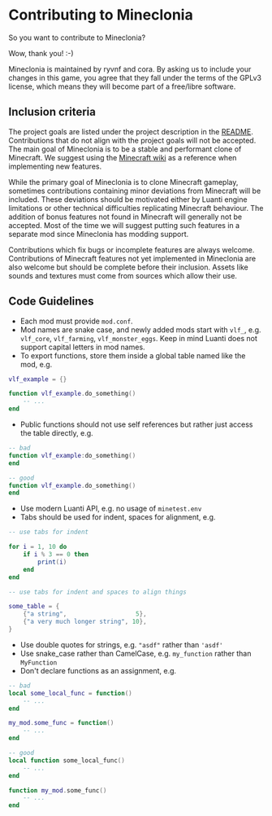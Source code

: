 # Contributing to Mineclonia
So you want to contribute to Mineclonia?

Wow, thank you! :-)

Mineclonia is maintained by ryvnf and cora. By asking us to include your
changes in this game, you agree that they fall under the terms of the GPLv3
license, which means they will become part of a free/libre software.

## Inclusion criteria
The project goals are listed under the project description in the
[README](./src/branch/main/README.md). Contributions that do not align with the project goals
will not be accepted. The main goal of Mineclonia is to be a stable and
performant clone of Minecraft. We suggest using the
[Minecraft wiki](https://minecraft.wiki/w/Minecraft_Wiki) as a
reference when implementing new features.

While the primary goal of Mineclonia is to clone Minecraft gameplay, sometimes
contributions containing minor deviations from Minecraft will be included. These
deviations should be motivated either by Luanti engine limitations or other
technical difficulties replicating Minecraft behaviour. The addition of bonus
features not found in Minecraft will generally not be accepted. Most of the time
we will suggest putting such features in a separate mod since Mineclonia has
modding support.

Contributions which fix bugs or incomplete features are always welcome.
Contributions of Minecraft features not yet implemented in Mineclonia are also
welcome but should be complete before their inclusion. Assets like sounds and
textures must come from sources which allow their use.

## Code Guidelines
* Each mod must provide `mod.conf`.
* Mod names are snake case, and newly added mods start with `vlf_`, e.g.
  `vlf_core`, `vlf_farming`, `vlf_monster_eggs`. Keep in mind Luanti does not
  support capital letters in mod names.
* To export functions, store them inside a global table named like the mod,
  e.g.

```lua
vlf_example = {}

function vlf_example.do_something()
	-- ...
end
```

* Public functions should not use self references but rather just access the
  table directly, e.g.

```lua
-- bad
function vlf_example:do_something()
end

-- good
function vlf_example.do_something()
end
```

* Use modern Luanti API, e.g. no usage of `minetest.env`
* Tabs should be used for indent, spaces for alignment, e.g.

```lua
-- use tabs for indent

for i = 1, 10 do
	if i % 3 == 0 then
		print(i)
	end
end

-- use tabs for indent and spaces to align things

some_table = {
	{"a string",                   5},
	{"a very much longer string", 10},
}
```

* Use double quotes for strings, e.g. `"asdf"` rather than `'asdf'`
* Use snake_case rather than CamelCase, e.g. `my_function` rather than
  `MyFunction`
* Don't declare functions as an assignment, e.g.

```lua
-- bad
local some_local_func = function()
	-- ...
end

my_mod.some_func = function()
	-- ...
end

-- good
local function some_local_func()
	-- ...
end

function my_mod.some_func()
	-- ...
end
```
